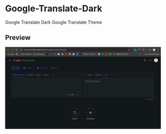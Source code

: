 # Google-Translate-Dark
Google Translate Dark Google Translate Theme 

## Preview
![Preview of Youtube Brogress bar](./images/screenshot.png)
